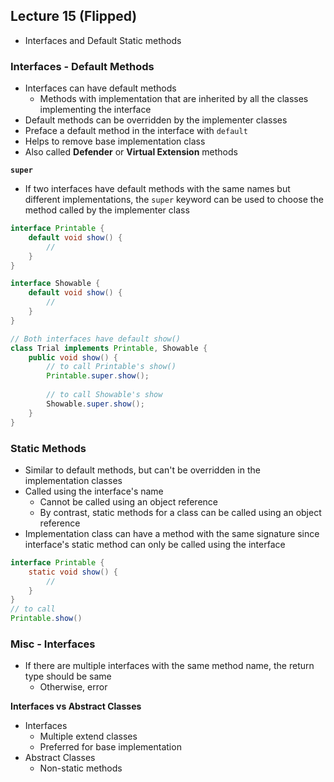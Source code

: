 ## Lecture 15 (Flipped)
- Interfaces and Default Static methods

### Interfaces - Default Methods
- Interfaces can have default methods
	- Methods with implementation that are inherited by all the classes implementing the interface
- Default methods can be overridden by the implementer classes
- Preface a default method in the interface with `default`
- Helps to remove base implementation class
- Also called **Defender** or **Virtual Extension** methods

**`super`**
- If two interfaces have default methods with the same names but different implementations, the `super` keyword can be used to choose the method called by the implementer class
```java
interface Printable {
	default void show() {
		//
	}
}

interface Showable {
	default void show() {
		//
	}
}

// Both interfaces have default show()
class Trial implements Printable, Showable {
	public void show() {
		// to call Printable's show()
		Printable.super.show();
		
		// to call Showable's show
		Showable.super.show();
	}
}
```

### Static Methods
- Similar to default methods, but can't be overridden in the implementation classes
- Called using the interface's name
	- Cannot be called using an object reference
	- By contrast, static methods for a class can be called using an object reference
- Implementation class can have a method with the same signature since interface's static method can only be called using the interface
```java
interface Printable {
	static void show() {
		//
	}
}
// to call
Printable.show()
```

### Misc - Interfaces
- If there are multiple interfaces with the same method name, the return type should be same
	- Otherwise, error

**Interfaces vs Abstract Classes**
- Interfaces
	- Multiple extend classes
	- Preferred for base implementation
- Abstract Classes
	- Non-static methods